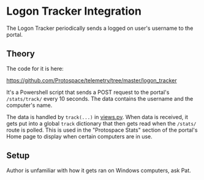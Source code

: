 # Logon Tracker Integration

The Logon Tracker periodically sends a logged on user's username to the portal.

## Theory

The code for it is here:

https://github.com/Protospace/telemetry/tree/master/logon_tracker

It's a Powershell script that sends a POST request to the portal's `/stats/track/` every 10 seconds. The data contains the username and the computer's name.

The data is handled by `track(...)` in [views.py](https://github.com/Protospace/spaceport/blob/master/apiserver/apiserver/api/views.py). When data is received, it gets put into a global `track` dictionary that then gets read when the `/stats/` route is polled. This is used in the "Protospace Stats" section of the portal's Home page to display when certain computers are in use.


## Setup

Author is unfamiliar with how it gets ran on Windows computers, ask Pat.
